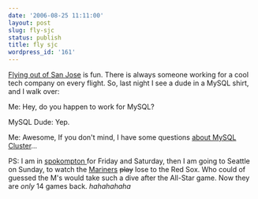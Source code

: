 ```yaml
---
date: '2006-08-25 11:11:00'
layout: post
slug: fly-sjc
status: publish
title: fly sjc
wordpress_id: '161'
---
```



[Flying out of San Jose](http://www.sjc.org/) is fun.  There is always someone working for a cool tech company on every flight. So, last night I see a dude in a MySQL shirt, and I walk over:





> 
  Me: Hey, do you happen to work for MySQL?  

   MySQL Dude: Yep.  

   Me: Awesome, If you don't mind, I have some questions [about MySQL Cluster](http://www.mysql.com/products/database/cluster/)...  







PS: I am in [spokompton ](http://www.urbandictionary.com/define.php?term=spokompton) for Friday and Saturday, then I am going to Seattle on Sunday, to watch the [Mariners](http://seattle.mariners.mlb.com/NASApp/mlb/index.jsp?c_id=sea) <strike>play</strike> lose to the Red Sox. Who could of guessed the M's would take such a dive after the All-Star game. Now they are _only_ 14 games back. _hahahahaha_

